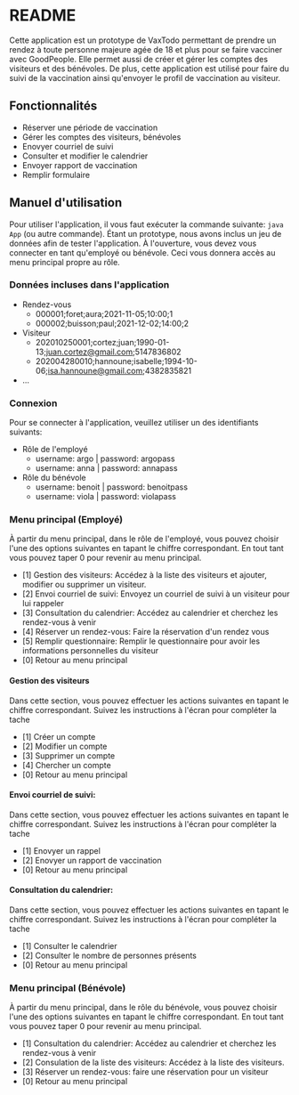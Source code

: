 # README

Cette application est un prototype de VaxTodo permettant de prendre un rendez à toute personne majeure agée de 18 et plus pour se faire vacciner avec GoodPeople.
Elle permet aussi de créer et gérer les comptes des visiteurs et des bénévoles. De plus, cette application est utilisé pour faire du suivi de la vaccination 
ainsi qu'envoyer le profil de vaccination au visiteur.

## Fonctionnalités

- Réserver une période de vaccination
- Gérer les comptes des visiteurs, bénévoles
- Enovyer courriel de suivi
- Consulter et modifier le calendrier
- Envoyer rapport de vaccination
- Remplir formulaire

## Manuel d'utilisation

Pour utiliser l'application, il vous faut exécuter la commande suivante: `java App` (ou autre commande).
Étant un prototype, nous avons inclus un jeu de données afin de tester l'application.
À l'ouverture, vous devez vous connecter en tant qu'employé ou bénévole. Ceci vous donnera accès
au menu principal propre au rôle.

### Données incluses dans l'application

- Rendez-vous
  - 000001;foret;aura;2021-11-05;10:00;1
  - 000002;buisson;paul;2021-12-02;14:00;2
- Visiteur
  - 202010250001;cortez;juan;1990-01-13;juan.cortez@gmail.com;5147836802
  - 202004280010;hannoune;isabelle;1994-10-06;isa.hannoune@gmail.com;4382835821
- ...

### Connexion

Pour se connecter à l'application, veuillez utiliser un des identifiants suivants:

- Rôle de l'employé
  - username: argo | password: argopass
  - username: anna | password: annapass
- Rôle du bénévole
  - username: benoit | password: benoitpass
  - username: viola | password: violapass

### Menu principal (Employé)

À partir du menu principal, dans le rôle de l'employé, vous pouvez choisir l'une des options suivantes en tapant le chiffre correspondant.
En tout tant vous pouvez taper 0 pour revenir au menu principal.

- [1] Gestion des visiteurs: Accédez à la liste des visiteurs et ajouter, modifier ou supprimer un visiteur.
- [2] Envoi courriel de suivi: Envoyez un courriel de suivi à un visiteur pour lui rappeler
- [3] Consultation du calendrier: Accédez au calendrier et cherchez les rendez-vous à venir
- [4] Réserver un rendez-vous: Faire la réservation d'un rendez vous
- [5] Remplir questionnaire: Remplir le questionnaire pour avoir les informations personnelles du visiteur
- [0] Retour au menu principal

#### Gestion des visiteurs

Dans cette section, vous pouvez effectuer les actions suivantes en tapant le chiffre correspondant.
Suivez les instructions à l'écran pour compléter la tache

- [1] Créer un compte
- [2] Modifier un compte
- [3] Supprimer un compte
- [4] Chercher un compte
- [0] Retour au menu principal

#### Envoi courriel de suivi:

Dans cette section, vous pouvez effectuer les actions suivantes en tapant le chiffre correspondant.
Suivez les instructions à l'écran pour compléter la tache

- [1] Enovyer un rappel
- [2] Enovyer un rapport de vaccination
- [0] Retour au menu principal

#### Consultation du calendrier:

Dans cette section, vous pouvez effectuer les actions suivantes en tapant le chiffre correspondant.
Suivez les instructions à l'écran pour compléter la tache

- [1] Consulter le calendrier
- [2] Consulter le nombre de personnes présents
- [0] Retour au menu principal

### Menu principal (Bénévole)

À partir du menu principal, dans le rôle du bénévole, vous pouvez choisir l'une des options suivantes en tapant le chiffre correspondant.
En tout tant vous pouvez taper 0 pour revenir au menu principal.

- [1] Consultation du calendrier: Accédez au calendrier et cherchez les rendez-vous à venir
- [2] Consulation de la liste des visiteurs: Accédez à la liste des visiteurs.
- [3] Réserver un rendez-vous: faire une réservation pour un visiteur
- [0] Retour au menu principal
